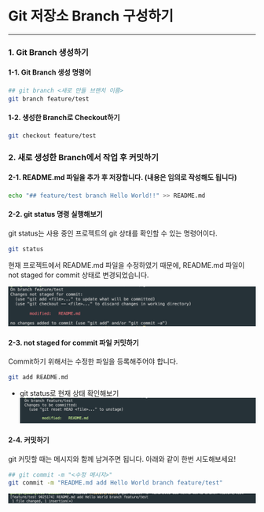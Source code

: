 # Git 저장소 Branch 구성하기
* * *      
### 1. Git Branch 생성하기
#### 1-1. Git Branch 생성 명령어
``` bash
## git branch <새로 만들 브랜치 이름>
git branch feature/test
```
#### 1-2. 생성한 Branch로 Checkout하기

``` bash
git checkout feature/test
```

### 2. 새로 생성한 Branch에서 작업 후 커밋하기

#### 2-1. README.md 파일을 추가 후 저장합니다. (내용은 임의로 작성해도 됩니다)
``` bash
echo "## feature/test branch Hello World!!" >> README.md
```

#### 2-2. git status 명령 실행해보기  
git status는 사용 중인 프로젝트의 git 상태를 확인할 수 있는 명령어이다.   
``` bash
git status
```
현재 프로젝트에서 README.md 파일을 수정하였기 때문에, README.md 파일이 not staged for commit 상태로 변경되었습니다.

![ex_screenshot](./assets/git_branch_status.png)

#### 2-3. not staged for commit 파일 커밋하기
Commit하기 위해서는 수정한 파일을 등록해주어야 합니다. 
``` bash
git add README.md
```
- git status로 현재 상태 확인해보기
![ex_screenshot](./assets//git_add_status.png)

#### 2-4. 커밋하기
git 커밋할 때는 메시지와 함께 남겨주면 됩니다. 아래와 같이 한번 시도해보세요!

``` bash
## git commit -m "<수정 메시지>"
git commit -m "README.md add Hello World branch feature/test"
```

![ex_screenshot](./assets//git_commit_2.png)